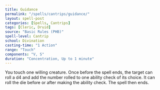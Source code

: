 ```yaml
---
title: Guidance
permalink: "/spells/cantrips/guidance/"
layout: spell-post
categories: [Spells, Cantrips]
tags: [Cleric, Druid]
source: "Basic Rules (PHB)"
spell-level: Cantrip
school: Divination
casting-time: "1 Action"
range: "Touch"
components: "V, S"
duration: "Concentration, Up to 1 minute"
---
```


You touch one willing creature. Once before the spell ends, the target can roll a d4 and add the number rolled to one ability check of its choice. It can roll the die before or after making the ability check. The spell then ends.